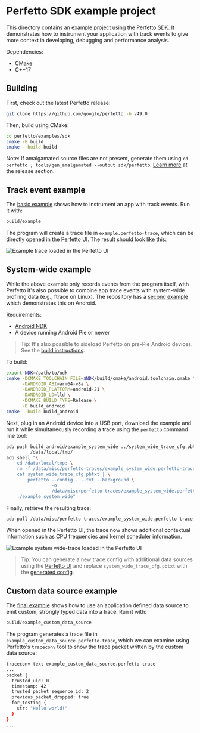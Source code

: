 # Perfetto SDK example project

This directory contains an example project using the [Perfetto
SDK](https://perfetto.dev/docs/instrumentation/tracing-sdk). It demonstrates
how to instrument your application with track events to give more context in
developing, debugging and performance analysis.

Dependencies:

- [CMake](https://cmake.org/)
- C++17

## Building

First, check out the latest Perfetto release:

```bash
git clone https://github.com/google/perfetto -b v49.0
```

Then, build using CMake:

```bash
cd perfetto/examples/sdk
cmake -B build
cmake --build build
```

Note: If amalgamated source files are not present, generate them using
`cd perfetto ; tools/gen_amalgamated --output sdk/perfetto`.
[Learn more](https://perfetto.dev/docs/contributing/sdk-releasing#building-and-tagging-the-release)
at the release section.

## Track event example

The [basic example](example.cc) shows how to instrument an app with track
events. Run it with:

```bash
build/example
```

The program will create a trace file in `example.perfetto-trace`, which can be
directly opened in the [Perfetto UI](https://ui.perfetto.dev). The result
should look like this:

![Example trace loaded in the Perfetto UI](
  example.png "Example trace loaded in the Perfetto UI")

## System-wide example

While the above example only records events from the program itself, with
Perfetto it's also possible to combine app trace events with system-wide
profiling data (e.g., ftrace on Linux). The repository has a [second
example](example_system_wide.cc) which demonstrates this on Android.

Requirements:
- [Android NDK](https://developer.android.com/ndk)
- A device running Android Pie or newer

> Tip: It's also possible to sideload Perfetto on pre-Pie Android devices.
> See the [build
> instructions](https://perfetto.dev/docs/contributing/build-instructions).

To build:

```bash
export NDK=/path/to/ndk
cmake -DCMAKE_TOOLCHAIN_FILE=$NDK/build/cmake/android.toolchain.cmake \
      -DANDROID_ABI=arm64-v8a \
      -DANDROID_PLATFORM=android-21 \
      -DANDROID_LD=lld \
      -DCMAKE_BUILD_TYPE=Release \
      -B build_android
cmake --build build_android
```

Next, plug in an Android device into a USB port, download the example and run
it while simultaneously recording a trace using the `perfetto` command line
tool:

```bash
adb push build_android/example_system_wide ../system_wide_trace_cfg.pbtxt \
         /data/local/tmp/
adb shell "\
    cd /data/local/tmp; \
    rm -f /data/misc/perfetto-traces/example_system_wide.perfetto-trace; \
    cat system_wide_trace_cfg.pbtxt | \
        perfetto --config - --txt --background \
                 -o
                 /data/misc/perfetto-traces/example_system_wide.perfetto-trace; \
    ./example_system_wide"
```

Finally, retrieve the resulting trace:

```bash
adb pull /data/misc/perfetto-traces/example_system_wide.perfetto-trace
```

When opened in the Perfetto UI, the trace now shows additional contextual
information such as CPU frequencies and kernel scheduler information.

![Example system wide-trace loaded in the Perfetto UI](
  example_system_wide.png "Example system-wide trace in the Perfetto UI")

> Tip: You can generate a new trace config with additional data sources using
> the [Perfetto UI](https://ui.perfetto.dev/#!/record) and replace
> `system_wide_trace_cfg.pbtxt` with the [generated config](
> https://ui.perfetto.dev/#!/record/instructions).

## Custom data source example

The [final example](example_custom_data_source.cc) shows how to use an
application defined data source to emit custom, strongly typed data into a
trace. Run it with:

```bash
build/example_custom_data_source
```

The program generates a trace file in `example_custom_data_source.perfetto-trace`,
which we can examine using Perfetto's `traceconv` tool to show the trace
packet written by the custom data source:

```bash
traceconv text example_custom_data_source.perfetto-trace
...
packet {
  trusted_uid: 0
  timestamp: 42
  trusted_packet_sequence_id: 2
  previous_packet_dropped: true
  for_testing {
    str: "Hello world!"
  }
}
...
```
